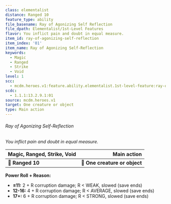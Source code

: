 ```yaml
---
class: elementalist
distance: Ranged 10
feature_type: ability
file_basename: Ray of Agonizing Self Reflection
file_dpath: Elementalist/1st-Level Features
flavor: You inflict pain and doubt in equal measure.
item_id: ray-of-agonizing-self-reflection
item_index: '01'
item_name: Ray of Agonizing Self-Reflection
keywords:
  - Magic
  - Ranged
  - Strike
  - Void
level: 1
scc:
  - mcdm.heroes.v1:feature.ability.elementalist.1st-level-feature:ray-of-agonizing-self-reflection
scdc:
  - 1.1.1:13.2.9.1:01
source: mcdm.heroes.v1
target: One creature or object
type: Main action
---
```


###### Ray of Agonizing Self-Reflection

*You inflict pain and doubt in equal measure.*

| **Magic, Ranged, Strike, Void** |               **Main action** |
| ------------------------------- | ----------------------------: |
| **📏 Ranged 10**                | **🎯 One creature or object** |

**Power Roll + Reason:**

- **≤11:** 2 + R corruption damage; R < WEAK, slowed (save ends)
- **12-16:** 4 + R corruption damage; R < AVERAGE, slowed (save ends)
- **17+:** 6 + R corruption damage; R < STRONG, slowed (save ends)
